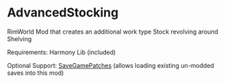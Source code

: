 # AdvancedStocking
RimWorld Mod that creates an additional work type Stock revolving around Shelving

Requirements: Harmony Lib (included)

Optional Support: [SaveGamePatches](https://github.com/CBornholdt/SaveGamePatches) (allows loading existing un-modded saves into this mod)
